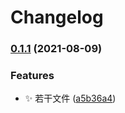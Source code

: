 # Changelog 
### [0.1.1](http://pmp.tronsystem.com:11010/lizhongze/vue2-eslint-prettier-commitlint/compare/v1.1.0...v0.1.1) (2021-08-09)


### Features

* ✨ 若干文件 ([a5b36a4](http://pmp.tronsystem.com:11010/lizhongze/vue2-eslint-prettier-commitlint/commit/a5b36a484b84f7ddab4778f5688a1803b97546bd))
